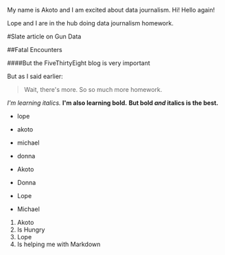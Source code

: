 My name is Akoto and I am excited about data journalism. Hi! Hello again!

Lope and I are in the hub doing data journalism homework.

#Slate article on Gun Data

##Fatal Encounters 

####But the FiveThirtyEight blog is very important

But as I said earlier:

>Wait, there's more. So so much more homework.

*I'm learning italics.*
**I'm also learning bold.**
**But bold _and_ italics is the best.**

* lope
* akoto
* michael
* donna


* Akoto
* Donna
* Lope
* Michael



1. Akoto
  1. Is Hungry
2. Lope
  1. Is helping me with Markdown
  
